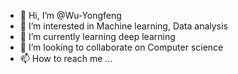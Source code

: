 - 👋 Hi, I’m @Wu-Yongfeng
- 👀 I’m interested in Machine learning, Data analysis
- 🌱 I’m currently learning deep learning
- 💞️ I’m looking to collaborate on Computer science
- 📫 How to reach me ...

<!---
Wu-Yongfeng/Wu-Yongfeng is a ✨ special ✨ repository because its `README.md` (this file) appears on your GitHub profile.
You can click the Preview link to take a look at your changes.
--->
